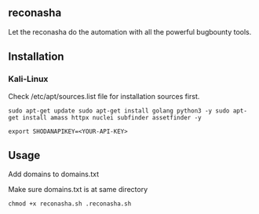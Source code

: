 ## reconasha
Let the reconasha do the automation with all the powerful bugbounty tools.

## Installation
### Kali-Linux
Check /etc/apt/sources.list file for installation sources first.

``sudo apt-get update
sudo apt-get install golang python3 -y
sudo apt-get install amass httpx nuclei subfinder assetfinder -y``

``export SHODANAPIKEY=<YOUR-API-KEY>``

## Usage
Add domains to domains.txt

Make sure domains.txt is at same directory

``chmod +x reconasha.sh
.reconasha.sh``
